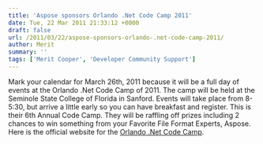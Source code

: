 ```yaml
---
title: 'Aspose sponsors Orlando .Net Code Camp 2011'
date: Tue, 22 Mar 2011 21:33:12 +0000
draft: false
url: /2011/03/22/aspose-sponsors-orlando-.net-code-camp-2011/
author: Merit
summary: ''
tags: ['Merit Cooper', 'Developer Community Support']
---
```


Mark your calendar for March 26th, 2011 because it will be a full day of events at the Orlando .Net Code Camp of 2011. The camp will be held at the Seminole State College of Florida in Sanford. Events will take place from 8-5:30, but arrive a little early so you can have breakfast and register. This is their 6th Annual Code Camp. They will be raffling off prizes including 2 chances to win something from your Favorite File Format Experts, Aspose. Here is the official website for the [Orlando .Net Code Camp][1].




[1]: http://www.orlandocodecamp.com/




